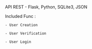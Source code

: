 API REST - Flask, Python, SQLite3, JSON

Included Func :

    - User Creation
    
    - User Verification
    
    - User Login
